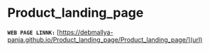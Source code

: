 # Product_landing_page
**`WEB PAGE LINNK:`** [https://debmallya-panja.github.io/Product_landing_page/Product_landing_page/](url)
